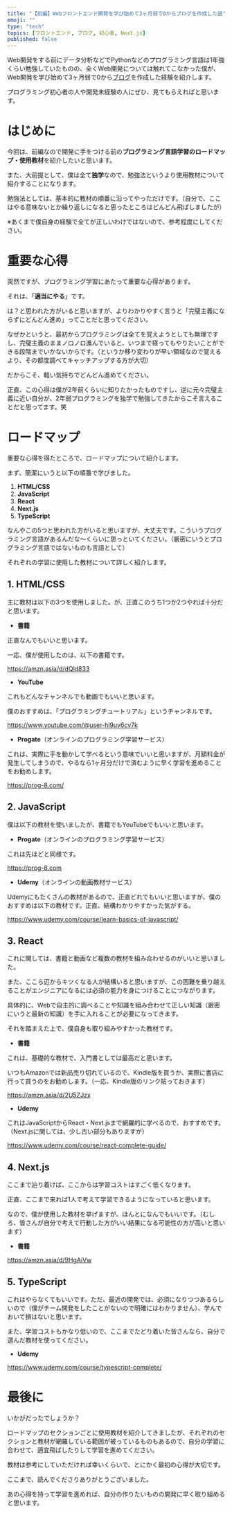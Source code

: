```yaml
---
title: "【前編】Webフロントエンド開発を学び始めて3ヶ月弱で0からブログを作成した話"
emoji: ""
type: "tech"
topics: [フロントエンド, ブログ, 初心者, Next.js]
published: false
---
```

Web開発をする前にデータ分析などでPythonなどのプログラミング言語は1年強くらい勉強していたものの、全くWeb開発については触れてこなかった僕が、Web開発を学び始めて3ヶ月弱で0から[ブログ](https://ribrary.uk)を作成した経験を紹介します。

プログラミング初心者の人や開発未経験の人にぜひ、見てもらえればと思います。

# はじめに

今回は、前編なので開発に手をつける前の**プログラミング言語学習のロードマップ・使用教材**を紹介したいと思います。

また、大前提として、僕は全て**独学**なので、勉強法というより使用教材について紹介することになります。

勉強法としては、基本的に教材の順番に沿ってやっただけです。（自分で、ここはやる意味ないとか繰り返しになると思ったところはどんどん飛ばしましたが）

※あくまで僕自身の経験で全てが正しいわけではないので、参考程度にしてください。

# 重要な心得

突然ですが、プログラミング学習にあたって重要な心得があります。

それは、「**適当にやる**」です。

は？と思われた方がいると思いますが、よりわかりやすく言うと「完璧主義にならずにどんどん進め」ってことだと思ってください。

なぜかというと、最初からプログラミングは全てを覚えようとしても無理ですし、完璧主義のままノロノロ進んでいると、いつまで経ってもやりたいことができる段階までいかないからです。（というか移り変わりが早い領域なので覚えるより、その都度調べてキャッチアップする方が大切）

だからこそ、軽い気持ちでどんどん進めてください。

正直、この心得は僕が2年前くらいに知りたかったものですし、逆に元々完璧主義に近い自分が、2年弱プログラミングを独学で勉強してきたからこそ言えることだと思ってます。笑

# ロードマップ

重要な心得を得たところで、ロードマップについて紹介します。

まず、簡潔にいうと以下の順番で学びました。

1. **HTML/CSS**
2. **JavaScript**
3. **React**
4. **Next.js**
5. **TypeScript**

なんやこの5つと思われた方がいると思いますが、大丈夫です。こういうプログラミング言語があるんだな〜くらいに思っといてください。（厳密にいうとプログラミング言語ではないものも言語として）

それぞれの学習に使用した教材について詳しく紹介します。

## 1. HTML/CSS

主に教材は以下の3つを使用しました。が、正直このうち1つか2つやれば十分だと思います。

- **書籍**

正直なんでもいいと思います。

一応、僕が使用したのは、以下の書籍です。

https://amzn.asia/d/dQld833

- **YouTube**

これもどんなチャンネルでも動画でもいいと思います。

僕のおすすめは、「プログラミングチュートリアル」というチャンネルです。

https://www.youtube.com/@user-hl9uv6cv7k

- **Progate**（オンラインのプログラミング学習サービス）

これは、実際に手を動かして学べるという意味でいいと思いますが、月額料金が発生してしまうので、やるなら1ヶ月分だけで済むように早く学習を進めることをお勧めします。

https://prog-8.com/

## 2. JavaScript

僕は以下の教材を使いましたが、書籍でもYouTubeでもいいと思います。

- **Progate**（オンラインのプログラミング学習サービス）

これは先ほどと同様です。

https://prog-8.com

- **Udemy**（オンラインの動画教材サービス）

Udemyにもたくさんの教材があるので、正直どれでもいいと思いますが、僕のおすすめは以下の教材です。正直、結構わかりやすかった気がする。

https://www.udemy.com/course/learn-basics-of-javascript/

## 3. React

これに関しては、書籍と動画など複数の教材を組み合わせるのがいいと思いました。

また、ここら辺からキツくなる人が結構いると思いますが、この困難を乗り越えることがエンジニアになるには必須の能力を身につけることにつながります。

具体的に、Webで自主的に調べることや知識を組み合わせて正しい知識（厳密にいうと最新の知識）を手に入れることが必要になってきます。

それを踏まえた上で、僕自身も取り組みやすかった教材です。

- **書籍**

これは、基礎的な教材で、入門書としては最高だと思います。

いつもAmazonでは新品売り切れているので、Kindle版を買うか、実際に書店に行って買うのをお勧めします。（一応、Kindle版のリンク貼っておきます）

https://amzn.asia/d/2U5ZJzx

- **Udemy**

これはJavaScriptからReact・Next.jsまで網羅的に学べるので、おすすめです。（Next.jsに関しては、少し古い部分もありますが）

https://www.udemy.com/course/react-complete-guide/

## 4. Next.js

ここまで辿り着けば、ここからは学習コストはすごく低くなります。

正直、ここまで来れば1人で考えて学習できるようになっていると思います。

なので、僕が使用した教材を挙げますが、ほんとになんでもいいです。（むしろ、皆さんが自分で考えて行動した方がいい結果になる可能性の方が高いと思います）

- **書籍**

https://amzn.asia/d/9HgAiVw

## 5. TypeScript

これはやらなくてもいいです。ただ、最近の開発では、必須になりつつあるらしいので（僕がチーム開発をしたことがないので明確にはわかりません）、学んでおいて損はないと思います。

また、学習コストもかなり低いので、ここまでたどり着いた皆さんなら、自分で選んだ教材を使ってください。

- **Udemy**

https://www.udemy.com/course/typescript-complete/

# 最後に

いかがだったでしょうか？

ロードマップのセクションごとに使用教材を紹介してきましたが、それぞれのセクションと教材が網羅している範囲が被っているものもあるので、自分の学習に合わせて、適宜飛ばしたりして学習を進めてください。

教材は参考にしていただければ幸いくらいで、とにかく最初の心得が大切です。

ここまで、読んでくださりありがとうございました。

あの心得を持って学習を進めれば、自分の作りたいものの開発に早く取り組めると思います。